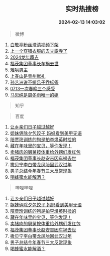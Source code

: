<div align="center"><h2>实时热搜榜</h2><h4>2024-02-13 14:03:02</h4></div>

> 微博  

1. [白敬亭粉丝澄清视频下架](https://s.weibo.com/weibo?q=%23%E7%99%BD%E6%95%AC%E4%BA%AD%E7%B2%89%E4%B8%9D%E6%BE%84%E6%B8%85%E8%A7%86%E9%A2%91%E4%B8%8B%E6%9E%B6%23&t=31&band_rank=1&Refer=top)<br />
2. [上一个穿错衣服的去甘露寺了](https://s.weibo.com/weibo?q=%E4%B8%8A%E4%B8%80%E4%B8%AA%E7%A9%BF%E9%94%99%E8%A1%A3%E6%9C%8D%E7%9A%84%E5%8E%BB%E7%94%98%E9%9C%B2%E5%AF%BA%E4%BA%86&t=31&band_rank=2&Refer=top)<br />
3. [2024龙年龘吉](https://s.weibo.com/weibo?q=%232024%E9%BE%99%E5%B9%B4%E9%BE%98%E5%90%89%23&t=31&band_rank=3&Refer=top)<br />
4. [福茂集团董事长车祸去世](https://s.weibo.com/weibo?q=%23%E7%A6%8F%E8%8C%82%E9%9B%86%E5%9B%A2%E8%91%A3%E4%BA%8B%E9%95%BF%E8%BD%A6%E7%A5%B8%E5%8E%BB%E4%B8%96%23&t=31&band_rank=4&Refer=top)<br />
5. [难哄男主](https://s.weibo.com/weibo?q=%E9%9A%BE%E5%93%84%E7%94%B7%E4%B8%BB&t=31&band_rank=5&Refer=top)<br />
6. [上春山是贵州献礼](https://s.weibo.com/weibo?q=%E4%B8%8A%E6%98%A5%E5%B1%B1%E6%98%AF%E8%B4%B5%E5%B7%9E%E7%8C%AE%E7%A4%BC&t=31&band_rank=6&Refer=top)<br />
7. [孙艺洲说不撕吕子乔标签](https://s.weibo.com/weibo?q=%23%E5%AD%99%E8%89%BA%E6%B4%B2%E8%AF%B4%E4%B8%8D%E6%92%95%E5%90%95%E5%AD%90%E4%B9%94%E6%A0%87%E7%AD%BE%23&t=31&band_rank=7&Refer=top)<br />
8. [0713一次春晚三个感受](https://s.weibo.com/weibo?q=%230713%E4%B8%80%E6%AC%A1%E6%98%A5%E6%99%9A%E4%B8%89%E4%B8%AA%E6%84%9F%E5%8F%97%23&t=31&band_rank=8&Refer=top)<br />
9. [马思纯是周冬雨唯一的姐](https://s.weibo.com/weibo?q=%23%E9%A9%AC%E6%80%9D%E7%BA%AF%E6%98%AF%E5%91%A8%E5%86%AC%E9%9B%A8%E5%94%AF%E4%B8%80%E7%9A%84%E5%A7%90%23&t=31&band_rank=9&Refer=top)<br />

> 知乎  


> 百度  

1. [让乡亲们日子越过越好](https://www.baidu.com/s?wd=%E8%AE%A9%E4%B9%A1%E4%BA%B2%E4%BB%AC%E6%97%A5%E5%AD%90%E8%B6%8A%E8%BF%87%E8%B6%8A%E5%A5%BD&sa=fyb_news&rsv_dl=fyb_news)<br />
2. [姐妹俩除夕包饺子 妈妈看到美甲无语](https://www.baidu.com/s?wd=%E5%A7%90%E5%A6%B9%E4%BF%A9%E9%99%A4%E5%A4%95%E5%8C%85%E9%A5%BA%E5%AD%90+%E5%A6%88%E5%A6%88%E7%9C%8B%E5%88%B0%E7%BE%8E%E7%94%B2%E6%97%A0%E8%AF%AD&sa=fyb_news&rsv_dl=fyb_news)<br />
3. [陪贾玲训练的狗是拍李焕英时捡的](https://www.baidu.com/s?wd=%E9%99%AA%E8%B4%BE%E7%8E%B2%E8%AE%AD%E7%BB%83%E7%9A%84%E7%8B%97%E6%98%AF%E6%8B%8D%E6%9D%8E%E7%84%95%E8%8B%B1%E6%97%B6%E6%8D%A1%E7%9A%84&sa=fyb_news&rsv_dl=fyb_news)<br />
4. [藏在年味里的宝贝，等你发现！](https://www.baidu.com/s?wd=%E8%97%8F%E5%9C%A8%E5%B9%B4%E5%91%B3%E9%87%8C%E7%9A%84%E5%AE%9D%E8%B4%9D%EF%BC%8C%E7%AD%89%E4%BD%A0%E5%8F%91%E7%8E%B0%EF%BC%81&sa=fyb_news&rsv_dl=fyb_news)<br />
5. [卖猪肉的舅舅按体重给外甥们发红包](https://www.baidu.com/s?wd=%E5%8D%96%E7%8C%AA%E8%82%89%E7%9A%84%E8%88%85%E8%88%85%E6%8C%89%E4%BD%93%E9%87%8D%E7%BB%99%E5%A4%96%E7%94%A5%E4%BB%AC%E5%8F%91%E7%BA%A2%E5%8C%85&sa=fyb_news&rsv_dl=fyb_news)<br />
6. [福茂集团董事长赵安吉因车祸去世](https://www.baidu.com/s?wd=%E7%A6%8F%E8%8C%82%E9%9B%86%E5%9B%A2%E8%91%A3%E4%BA%8B%E9%95%BF%E8%B5%B5%E5%AE%89%E5%90%89%E5%9B%A0%E8%BD%A6%E7%A5%B8%E5%8E%BB%E4%B8%96&sa=fyb_news&rsv_dl=fyb_news)<br />
7. [撒贝宁李白带龙凤胎回武汉过年](https://www.baidu.com/s?wd=%E6%92%92%E8%B4%9D%E5%AE%81%E6%9D%8E%E7%99%BD%E5%B8%A6%E9%BE%99%E5%87%A4%E8%83%8E%E5%9B%9E%E6%AD%A6%E6%B1%89%E8%BF%87%E5%B9%B4&sa=fyb_news&rsv_dl=fyb_news)<br />
8. [男子总结今年春节三大反常现象](https://www.baidu.com/s?wd=%E7%94%B7%E5%AD%90%E6%80%BB%E7%BB%93%E4%BB%8A%E5%B9%B4%E6%98%A5%E8%8A%82%E4%B8%89%E5%A4%A7%E5%8F%8D%E5%B8%B8%E7%8E%B0%E8%B1%A1&sa=fyb_news&rsv_dl=fyb_news)<br />
9. [喝蜂蜜水能解酒？](https://www.baidu.com/s?wd=%E5%96%9D%E8%9C%82%E8%9C%9C%E6%B0%B4%E8%83%BD%E8%A7%A3%E9%85%92%EF%BC%9F&sa=fyb_news&rsv_dl=fyb_news)<br />

> 哔哩哔哩  

1. [让乡亲们日子越过越好](https://www.baidu.com/s?wd=%E8%AE%A9%E4%B9%A1%E4%BA%B2%E4%BB%AC%E6%97%A5%E5%AD%90%E8%B6%8A%E8%BF%87%E8%B6%8A%E5%A5%BD&sa=fyb_news&rsv_dl=fyb_news)<br />
2. [姐妹俩除夕包饺子 妈妈看到美甲无语](https://www.baidu.com/s?wd=%E5%A7%90%E5%A6%B9%E4%BF%A9%E9%99%A4%E5%A4%95%E5%8C%85%E9%A5%BA%E5%AD%90+%E5%A6%88%E5%A6%88%E7%9C%8B%E5%88%B0%E7%BE%8E%E7%94%B2%E6%97%A0%E8%AF%AD&sa=fyb_news&rsv_dl=fyb_news)<br />
3. [陪贾玲训练的狗是拍李焕英时捡的](https://www.baidu.com/s?wd=%E9%99%AA%E8%B4%BE%E7%8E%B2%E8%AE%AD%E7%BB%83%E7%9A%84%E7%8B%97%E6%98%AF%E6%8B%8D%E6%9D%8E%E7%84%95%E8%8B%B1%E6%97%B6%E6%8D%A1%E7%9A%84&sa=fyb_news&rsv_dl=fyb_news)<br />
4. [藏在年味里的宝贝，等你发现！](https://www.baidu.com/s?wd=%E8%97%8F%E5%9C%A8%E5%B9%B4%E5%91%B3%E9%87%8C%E7%9A%84%E5%AE%9D%E8%B4%9D%EF%BC%8C%E7%AD%89%E4%BD%A0%E5%8F%91%E7%8E%B0%EF%BC%81&sa=fyb_news&rsv_dl=fyb_news)<br />
5. [卖猪肉的舅舅按体重给外甥们发红包](https://www.baidu.com/s?wd=%E5%8D%96%E7%8C%AA%E8%82%89%E7%9A%84%E8%88%85%E8%88%85%E6%8C%89%E4%BD%93%E9%87%8D%E7%BB%99%E5%A4%96%E7%94%A5%E4%BB%AC%E5%8F%91%E7%BA%A2%E5%8C%85&sa=fyb_news&rsv_dl=fyb_news)<br />
6. [福茂集团董事长赵安吉因车祸去世](https://www.baidu.com/s?wd=%E7%A6%8F%E8%8C%82%E9%9B%86%E5%9B%A2%E8%91%A3%E4%BA%8B%E9%95%BF%E8%B5%B5%E5%AE%89%E5%90%89%E5%9B%A0%E8%BD%A6%E7%A5%B8%E5%8E%BB%E4%B8%96&sa=fyb_news&rsv_dl=fyb_news)<br />
7. [撒贝宁李白带龙凤胎回武汉过年](https://www.baidu.com/s?wd=%E6%92%92%E8%B4%9D%E5%AE%81%E6%9D%8E%E7%99%BD%E5%B8%A6%E9%BE%99%E5%87%A4%E8%83%8E%E5%9B%9E%E6%AD%A6%E6%B1%89%E8%BF%87%E5%B9%B4&sa=fyb_news&rsv_dl=fyb_news)<br />
8. [男子总结今年春节三大反常现象](https://www.baidu.com/s?wd=%E7%94%B7%E5%AD%90%E6%80%BB%E7%BB%93%E4%BB%8A%E5%B9%B4%E6%98%A5%E8%8A%82%E4%B8%89%E5%A4%A7%E5%8F%8D%E5%B8%B8%E7%8E%B0%E8%B1%A1&sa=fyb_news&rsv_dl=fyb_news)<br />
9. [喝蜂蜜水能解酒？](https://www.baidu.com/s?wd=%E5%96%9D%E8%9C%82%E8%9C%9C%E6%B0%B4%E8%83%BD%E8%A7%A3%E9%85%92%EF%BC%9F&sa=fyb_news&rsv_dl=fyb_news)<br />

